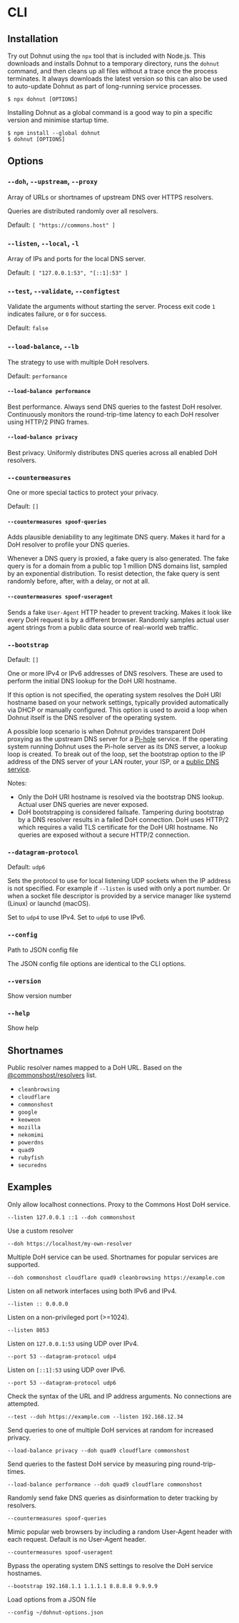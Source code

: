 # CLI

## Installation

Try out Dohnut using the `npx` tool that is included with Node.js. This downloads and installs Dohnut to a temporary directory, runs the `dohnut` command, and then cleans up all files without a trace once the process terminates. It always downloads the latest version so this can also be used to auto-update Dohnut as part of long-running service processes.

```shell
$ npx dohnut [OPTIONS]
```

Installing Dohnut as a global command is a good way to pin a specific version and minimise startup time.

```shell
$ npm install --global dohnut
$ dohnut [OPTIONS]
```

## Options

### `--doh`, `--upstream`, `--proxy`

Array of URLs or shortnames of upstream DNS over HTTPS resolvers.

Queries are distributed randomly over all resolvers.

Default: `[ "https://commons.host" ]`

### `--listen`, `--local`, `-l`

Array of IPs and ports for the local DNS server.

Default: `[ "127.0.0.1:53", "[::1]:53" ]`

### `--test`, `--validate`, `--configtest`

Validate the arguments without starting the server. Process exit code `1` indicates failure, or `0` for success.

Default: `false`

### `--load-balance`, `--lb`

The strategy to use with multiple DoH resolvers.

Default: `performance`

#### `--load-balance performance`

Best performance. Always send DNS queries to the fastest DoH resolver. Continuously monitors the round-trip-time latency to each DoH resolver using HTTP/2 PING frames.

#### `--load-balance privacy`

Best privacy. Uniformly distributes DNS queries across all enabled DoH resolvers.

### `--countermeasures`

One or more special tactics to protect your privacy.

Default: `[]`

#### `--countermeasures spoof-queries`

Adds plausible deniability to any legitimate DNS query. Makes it hard for a DoH resolver to profile your DNS queries.

Whenever a DNS query is proxied, a fake query is also generated. The fake query is for a domain from a public top 1 million DNS domains list, sampled by an exponential distribution. To resist detection, the fake query is sent randomly before, after, with a delay, or not at all.

#### `--countermeasures spoof-useragent`

Sends a fake `User-Agent` HTTP header to prevent tracking. Makes it look like every DoH request is by a different browser. Randomly samples actual user agent strings from a public data source of real-world web traffic.

### `--bootstrap`

Default: `[]`

One or more IPv4 or IPv6 addresses of DNS resolvers. These are used to perform the initial DNS lookup for the DoH URI hostname.

If this option is not specified, the operating system resolves the DoH URI hostname based on your network settings, typically provided automatically via DHCP or manually configured. This option is used to avoid a loop when Dohnut itself is the DNS resolver of the operating system.

A possible loop scenario is when Dohnut provides transparent DoH proxying as the upstream DNS server for a [Pi-hole](https://pi-hole.net) service. If the operating system running Dohnut uses the Pi-hole server as its DNS server, a lookup loop is created. To break out of the loop, set the bootstrap option to the IP address of the DNS server of your LAN router, your ISP, or a [public DNS service](https://en.wikipedia.org/wiki/Public_recursive_name_server).

Notes:
- Only the DoH URI hostname is resolved via the bootstrap DNS lookup. Actual user DNS queries are never exposed.
- DoH bootstrapping is considered failsafe. Tampering during bootstrap by a DNS resolver results in a failed DoH connection. DoH uses HTTP/2 which requires a valid TLS certificate for the DoH URI hostname. No queries are exposed without a secure HTTP/2 connection.

### `--datagram-protocol`

Default: `udp6`

Sets the protocol to use for local listening UDP sockets when the IP address is not specified. For example if `--listen` is used with only a port number. Or when a socket file descriptor is provided by a service manager like systemd (Linux) or launchd (macOS).

Set to `udp4` to use IPv4. Set to `udp6` to use IPv6.

### `--config`

Path to JSON config file

The JSON config file options are identical to the CLI options.

### `--version`

Show version number

### `--help`

Show help

## Shortnames

Public resolver names mapped to a DoH URL. Based on the [@commonshost/resolvers](https://gitlab.com/commonshost/resolvers) list.

- `cleanbrowsing`
- `cloudflare`
- `commonshost`
- `google`
- `keoweon`
- `mozilla`
- `nekomimi`
- `powerdns`
- `quad9`
- `rubyfish`
- `securedns`

## Examples

Only allow localhost connections. Proxy to the Commons Host DoH service.

    --listen 127.0.0.1 ::1 --doh commonshost

Use a custom resolver

    --doh https://localhost/my-own-resolver

Multiple DoH service can be used. Shortnames for popular services are supported.

    --doh commonshost cloudflare quad9 cleanbrowsing https://example.com

Listen on all network interfaces using both IPv6 and IPv4.

    --listen :: 0.0.0.0

Listen on a non-privileged port (>=1024).

    --listen 8053

Listen on `127.0.0.1:53` using UDP over IPv4.

    --port 53 --datagram-protocol udp4

Listen on `[::1]:53` using UDP over IPv6.

    --port 53 --datagram-protocol udp6

Check the syntax of the URL and IP address arguments. No connections are attempted.

    --test --doh https://example.com --listen 192.168.12.34

Send queries to one of multiple DoH services at random for increased privacy.

    --load-balance privacy --doh quad9 cloudflare commonshost

Send queries to the fastest DoH service by measuring ping round-trip-times.

    --load-balance performance --doh quad9 cloudflare commonshost

Randomly send fake DNS queries as disinformation to deter tracking by resolvers.

    --countermeasures spoof-queries

Mimic popular web browsers by including a random User-Agent header with each request. Default is no User-Agent header.

    --countermeasures spoof-useragent

Bypass the operating system DNS settings to resolve the DoH service hostnames.

    --bootstrap 192.168.1.1 1.1.1.1 8.8.8.8 9.9.9.9

Load options from a JSON file

    --config ~/dohnut-options.json
